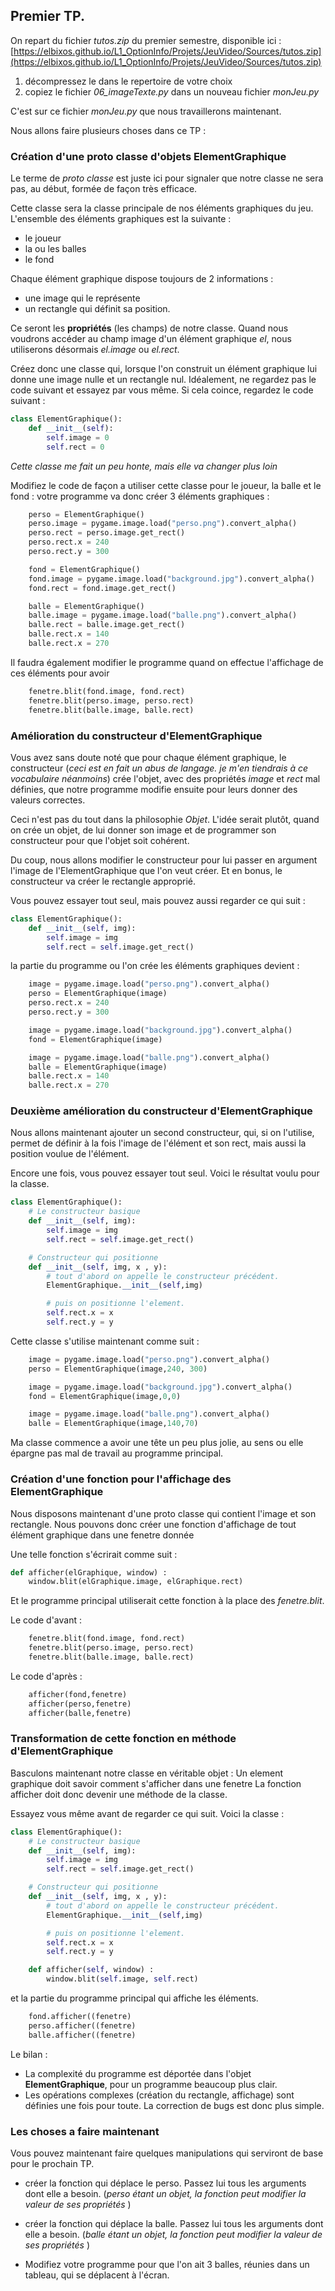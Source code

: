 

## Premier TP.

On repart du fichier *tutos.zip* du premier semestre, disponible ici :
[https://elbixos.github.io/L1_OptionInfo/Projets/JeuVideo/Sources/tutos.zip](https://elbixos.github.io/L1_OptionInfo/Projets/JeuVideo/Sources/tutos.zip)

1. décompressez le dans le repertoire de votre choix
2. copiez le fichier *06_imageTexte.py* dans un nouveau fichier *monJeu.py*

C'est sur ce fichier *monJeu.py* que nous travaillerons maintenant.

Nous allons faire plusieurs choses dans ce TP :

### Création d'une proto classe d'objets **ElementGraphique**

Le terme de *proto classe* est juste ici pour signaler que notre classe ne sera pas,
au début, formée de façon très efficace.

Cette classe sera la classe principale de nos éléments graphiques du jeu.
L'ensemble des éléments graphiques est la suivante :
- le joueur
- la ou les balles
- le fond

Chaque élément graphique dispose toujours de 2 informations :
- une image qui le représente
- un rectangle qui définit sa position.

Ce seront les **propriétés** (les champs) de notre classe.
Quand nous voudrons accéder au champ image d'un élément graphique *el*, nous
utiliserons désormais *el.image* ou *el.rect*.

Créez donc une classe qui, lorsque l'on construit un élément graphique
lui donne une image nulle et un rectangle nul.
Idéalement, ne regardez pas le code suivant et essayez par vous même.
Si cela coince, regardez le code suivant :

```Python
class ElementGraphique():
    def __init__(self):
        self.image = 0
        self.rect = 0
```
*Cette classe me fait un peu honte, mais elle va changer plus loin*

Modifiez le code de façon a utiliser cette classe pour le joueur,
la balle et le fond :
votre programme va donc créer 3 éléments graphiques :
```Python
    perso = ElementGraphique()
    perso.image = pygame.image.load("perso.png").convert_alpha()
    perso.rect = perso.image.get_rect()
    perso.rect.x = 240
    perso.rect.y = 300

    fond = ElementGraphique()
    fond.image = pygame.image.load("background.jpg").convert_alpha()
    fond.rect = fond.image.get_rect()

    balle = ElementGraphique()
    balle.image = pygame.image.load("balle.png").convert_alpha()
    balle.rect = balle.image.get_rect()
    balle.rect.x = 140
    balle.rect.x = 270
```

Il faudra également modifier le programme quand on effectue l'affichage de ces
éléments pour avoir

```Python
    fenetre.blit(fond.image, fond.rect)
    fenetre.blit(perso.image, perso.rect)
    fenetre.blit(balle.image, balle.rect)
```

### Amélioration du constructeur d'**ElementGraphique**

Vous avez sans doute noté que pour chaque élément graphique, le constructeur
(*ceci est en fait un abus de langage. je m'en tiendrais à ce vocabulaire néanmoins*)
crée l'objet, avec des propriétés *image* et *rect* mal définies,
que notre programme modifie ensuite pour leurs donner des valeurs correctes.

Ceci n'est pas du tout dans la philosophie *Objet*. L'idée serait plutôt, quand
on crée un objet, de lui donner son image et de programmer son constructeur pour
que l'objet soit cohérent.

Du coup, nous allons modifier le constructeur pour lui passer en argument l'image
de l'ElementGraphique que l'on veut créer. Et en bonus, le constructeur va créer le rectangle
approprié.

Vous pouvez essayer tout seul, mais pouvez aussi regarder ce qui suit :

```Python
class ElementGraphique():
    def __init__(self, img):
        self.image = img
        self.rect = self.image.get_rect()
```

la partie du programme ou l'on crée les éléments graphiques devient :

```Python
    image = pygame.image.load("perso.png").convert_alpha()
    perso = ElementGraphique(image)
    perso.rect.x = 240
    perso.rect.y = 300

    image = pygame.image.load("background.jpg").convert_alpha()
    fond = ElementGraphique(image)

    image = pygame.image.load("balle.png").convert_alpha()
    balle = ElementGraphique(image)
    balle.rect.x = 140
    balle.rect.x = 270
```

### Deuxième amélioration du constructeur d'**ElementGraphique**

Nous allons maintenant ajouter un second constructeur, qui, si on l'utilise,
permet de définir à la fois l'image de l'élément et son rect, mais aussi la position
voulue de l'élément.

Encore une fois, vous pouvez essayer tout seul. Voici le résultat voulu pour la classe.

```Python
class ElementGraphique():
    # Le constructeur basique
    def __init__(self, img):
        self.image = img
        self.rect = self.image.get_rect()

    # Constructeur qui positionne
    def __init__(self, img, x , y):
        # tout d'abord on appelle le constructeur précédent.
        ElementGraphique.__init__(self,img)

        # puis on positionne l'element.
        self.rect.x = x
        self.rect.y = y         
```
Cette classe s'utilise maintenant comme suit :
```Python
    image = pygame.image.load("perso.png").convert_alpha()
    perso = ElementGraphique(image,240, 300)

    image = pygame.image.load("background.jpg").convert_alpha()
    fond = ElementGraphique(image,0,0)

    image = pygame.image.load("balle.png").convert_alpha()
    balle = ElementGraphique(image,140,70)
```

Ma classe commence a avoir une tête un peu plus jolie, au sens ou elle épargne pas
mal de travail au programme principal.


### Création d'une fonction pour l'affichage des **ElementGraphique**
Nous disposons maintenant d'une proto classe qui contient l'image et son rectangle.
Nous pouvons donc créer une fonction d'affichage de tout élément graphique dans une fenetre
donnée

Une telle fonction s'écrirait comme suit :
```Python
def afficher(elGraphique, window) :
    window.blit(elGraphique.image, elGraphique.rect)  
```
Et le programme principal utiliserait cette fonction à la place des *fenetre.blit*.

Le code d'avant :

```Python
    fenetre.blit(fond.image, fond.rect)
    fenetre.blit(perso.image, perso.rect)
    fenetre.blit(balle.image, balle.rect)
```

Le code d'après :

```Python
    afficher(fond,fenetre)
    afficher(perso,fenetre)
    afficher(balle,fenetre)
```

### Transformation de cette fonction en méthode d'**ElementGraphique**

Basculons maintenant notre classe en véritable objet :
Un element graphique doit savoir comment s'afficher dans une fenetre
La fonction afficher doit donc devenir une méthode de la classe.

Essayez vous même avant de regarder ce qui suit.
Voici la classe :

```Python
class ElementGraphique():
    # Le constructeur basique
    def __init__(self, img):
        self.image = img
        self.rect = self.image.get_rect()

    # Constructeur qui positionne
    def __init__(self, img, x , y):
        # tout d'abord on appelle le constructeur précédent.
        ElementGraphique.__init__(self,img)

        # puis on positionne l'element.
        self.rect.x = x
        self.rect.y = y

    def afficher(self, window) :
        window.blit(self.image, self.rect)  
```

et la partie du programme principal qui affiche les éléments.

```Python
    fond.afficher((fenetre)
    perso.afficher((fenetre)
    balle.afficher((fenetre)
```

Le bilan :
- La complexité du programme est déportée dans l'objet **ElementGraphique**, pour un programme beaucoup plus clair.
- Les opérations complexes (création du rectangle, affichage) sont définies une fois pour toute. La correction de bugs est donc plus simple.

### Les choses a faire maintenant
Vous pouvez maintenant faire quelques manipulations qui serviront de
base pour le prochain TP.

- créer la fonction qui déplace le perso. Passez lui tous les arguments dont elle a besoin. (*perso étant un objet, la fonction peut modifier la valeur de ses propriétés* )

- créer la fonction qui déplace la balle. Passez lui tous les arguments dont elle a besoin. (*balle étant un objet, la fonction peut modifier la valeur de ses propriétés* )

- Modifiez votre programme pour que l'on ait 3 balles, réunies dans un tableau, qui se déplacent à l'écran.
